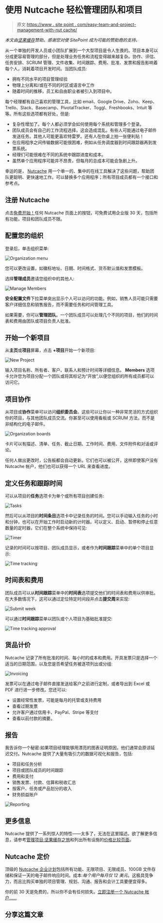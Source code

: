 # 使用 Nutcache 轻松管理团队和项目

> 原文:[https://www . site point . com/easy-team-and-project-management-with-nut cache/](https://www.sitepoint.com/easy-team-and-project-management-with-nutcache/)

*本文由[坚果缓存](http://www.nutcache.com/?utm_source=Sitepoint)赞助。感谢您对使 SitePoint 成为可能的赞助商的支持。*

从一个单独的开发人员或小团队扩展到一个大型项目是令人生畏的。项目本身可以分成更容易管理的部分，但是处理业务任务和流程变得越来越复杂。协作、评估、任务安排、SCRUM 管理、文件收集、时间跟踪、费用、批准、发票和报告影响着每个人，消耗着项目开发时间。当团队成员:

*   拥有不同水平的项目管理经验
*   物理上分离和/或在不同的时区或语言中工作
*   随着时间的推移，员工和自由职业者被引入到项目中。

每个经理都有自己喜欢的管理工具，比如 email、Google Drive、Zoho、Keep、Trello、Slack、Basecamp、PivotalTracker、Toggl、Freshbooks、Intuit 等等。所有这些选项都有好处，但是:

*   复杂性增加了。每个人都必须学会如何使用每个系统和管理多个登录。
*   团队成员会有自己的工作流程选择，这会造成混乱。有些人可能通过电子邮件发送任务。其他人可能更喜欢特雷罗。还有人在你桌上拍一张便利贴！
*   在应用程序之间传输数据可能很困难，例如从任务调度器到时间跟踪器再到发票系统。
*   经理们可能很难在不同的系统中跟踪进度和成本。
*   虽然单个应用程序可能并不昂贵，但每月的总成本可能会急剧上升。

幸运的是， [Nutcache](http://www.nutcache.com/?utm_source=Sitepoint) 用一个单一的、集中的在线工具解决了这些问题，帮助团队更聪明、更快速地工作。可以替换多个应用程序；所有项目成员都有一个接口和参考点。

## 注册 Nutcache

点击[免费开始！](https://apps.nutcache.com/en-US/Account/Register/?utm_source=Sitepoint)任何 Nutcache 页面上的按钮，可免费试用企业版 30 天，包括所有功能，项目和团队成员不限。

## 配置您的组织

登录后，单击组织菜单:

![Organization menu](../Images/f1db4dc697b8f7cf934a8f9126dfd3f1.png)

您可以更改设置，如徽标地址、日期、时间格式、货币默认值和发票模板。

选择**管理成员**邀请您组织中的其他人:

![Manage Members](../Images/861d4943712afb15d7ea0a813b118e77.png)

**安全配置文件**下拉菜单突出显示个人可以访问的功能。例如，销售人员可能只需要客户详细信息和销售报告，而不需要任务和时间管理工具。

如果需要，你可以**管理团队**。一个团队成员可以处理几个不同的项目，他们的时间表和费用由团队或项目负责人批准。

## 开始一个新项目

从**主页**或**项目**屏幕，点击 **+项目**开始一个新项目:

![New Project](../Images/55e364061d0da9f439dece7234826a6f.png)

输入项目名称、所有者、客户、联系人和预计时间等详细信息。 **Members** 选项卡允许您为项目分配一个团队或将其标记为“开放”,以便您组织的所有成员都可以访问它。

## 项目协作

从项目或**协作**菜单可以访问**组织委员会**。这些可以让你以一种非常灵活的方式组织你的项目，与其他团队成员交流。你甚至可以使用看板或 SCRUM 方法，而不是非结构化的电子邮件。

![Organization boards](../Images/fd7e994bc80222aaa3afe42aee93a783.png)

卡片可以有描述、清单、任务、截止日期、工作时间、费用、文件附件和对话或评论。

任何人做出更改时，公告板都会自动更新。它们也可以被公开，这样即使客户没有 Nutcache 帐户，他们也可以获得一个 URL 来查看进度。

## 定义任务和跟踪时间

可以从项目的**任务**选项卡为单个或所有项目创建任务:

![Tasks](../Images/8154eff4c35d0e540cbc8e4091ecdf8a.png)

然后可以从项目的**时间条目**选项卡中记录任务的时间。您可以手动输入任务的小时和分钟，也可以在开始工作时启动新的计时器。可以定义、启动、暂停和停止任意数量的定时器，它们在整个系统中保持可见:

![Timer](../Images/e110cabafa73c714e03b136c088c35fe.png)

记录的时间可以按项目、团队成员显示，或者作为**时间跟踪**菜单中的单个项目显示:

![Time tracking](../Images/31d1b56617af7981c02051beaea3c8e8.png)

## 时间表和费用

团队成员可以从**时间跟踪**菜单中的**时间表**选项提交他们的时间表和费用以供审批。在大多数情况下，这可以通过定位特定时间段并点击**提交周**来实现:

![Submit week](../Images/143e75fcd7513b10bb7daca82f2834cc.png)

可以通过**时间跟踪**菜单以团队或个人项目为基础批准提交:

![Time tracking approval](../Images/a80727a16ddc3d6ce885e320e772eaf5.png)

## 货品计价

Nutcache 记录了所有批准的时间、每小时的成本和费用。开具发票只是选择一个适当的日期范围，以及您是否希望任务被逐项列出或分组:

![Invoicing](../Images/edf7b8fac2966a2130f1524bdb748744.png)

发票可以在通过电子邮件直接发送给客户之前进行定制，或者导出到 Excel 或 PDF 进行进一步修改。您还可以:

*   设置经常性发票，可能是每月的托管或支持费用
*   查看过期发票
*   允许客户通过信用卡、PayPal、Stripe 等支付
*   查看以前付款的摘要。

## 报告

我告诉你一个秘密:如果项目经理能够用漂亮的图表证明原因，他们通常会原谅延迟交付。Nutcache 提供了大量有吸引力的数据可视化和报告，包括:

*   项目和任务分析
*   项目或团队成员的时间跟踪
*   费用和支付
*   销售发票、付款、估算和税收汇总
*   按客户、任务或产品划分的收入
*   财务损益账户

![Reporting](../Images/183541fb4c9e108aabadd830f07166ae.png)

## 更多信息

Nutcache 提供了一系列惊人的特性——太多了，无法在这里描述。欲了解更多信息，请参考[管理项目:坚果缓存之旅](http://www.nutcache.com/managing-projects/?utm_source=Sitepoint)和列出所有设施的[价格比较页面](http://www.nutcache.com/compare-plans/?utm_source=Sitepoint)。

## Nutcache 定价

顶级的 [Nutcache 企业计划](http://www.nutcache.com/compare-plans/?utm_source=Sitepoint)包括所有功能、无限项目、无限成员、100GB 文件存储和保证一天的电子邮件响应时间。成本:*每个用户每月仅 12 美元*。这极具竞争力，而且比购买单独的项目管理、规划、沟通、报告和会计工具要便宜得多。

你的前 30 天是免费的，所以你不会有任何损失。[立即注册一个 Nutcache 帐户……](https://apps.nutcache.com/en-US/Account/Register/?utm_source=Sitepoint)

## 分享这篇文章
